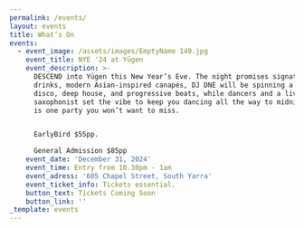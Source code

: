 ```yaml
---
permalink: /events/
layout: events
title: What’s On
events:
  - event_image: /assets/images/EmptyName 149.jpg
    event_title: NYE '24 at Yūgen
    event_description: >-
      DESCEND into Yūgen this New Year’s Eve. The night promises signature
      drinks, modern Asian-inspired canapés, DJ DNE will be spinning a mix of
      disco, deep house, and progressive beats, while dancers and a live
      saxophonist set the vibe to keep you dancing all the way to midnight. This
      is one party you won’t want to miss.


      EarlyBird $55pp.

      General Admission $85pp
    event_date: 'December 31, 2024'
    event_time: Entry from 10.30pm - 1am
    event_adress: '605 Chapel Street, South Yarra'
    event_ticket_info: Tickets essential.
    button_text: Tickets Coming Soon
    button_link: ''
_template: events
---
```


